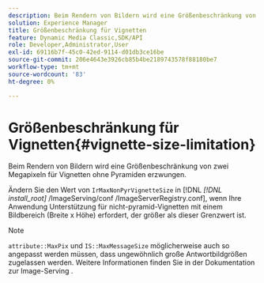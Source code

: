 ```yaml
---
description: Beim Rendern von Bildern wird eine Größenbeschränkung von zwei Megapixeln für Vignetten ohne Pyramiden erzwungen.
solution: Experience Manager
title: Größenbeschränkung für Vignetten
feature: Dynamic Media Classic,SDK/API
role: Developer,Administrator,User
exl-id: 69116b7f-45c0-42ed-9114-d01db3ce16be
source-git-commit: 206e4643e3926cb85b4be2189743578f88180be7
workflow-type: tm+mt
source-wordcount: '83'
ht-degree: 0%

---
```


# Größenbeschränkung für Vignetten{#vignette-size-limitation}

Beim Rendern von Bildern wird eine Größenbeschränkung von zwei Megapixeln für Vignetten ohne Pyramiden erzwungen.

Ändern Sie den Wert von `IrMaxNonPyrVignetteSize` in [!DNL *[!DNL install_root]* /ImageServing/conf /ImageServerRegistry.conf], wenn Ihre Anwendung Unterstützung für nicht-pyramid-Vignetten mit einem Bildbereich (Breite x Höhe) erfordert, der größer als dieser Grenzwert ist.

>[!NOTE]
>
>`attribute::MaxPix` und  `IS::MaxMessageSize` möglicherweise auch so angepasst werden müssen, dass ungewöhnlich große Antwortbildgrößen zugelassen werden. Weitere Informationen finden Sie in der Dokumentation zur Image-Serving .

